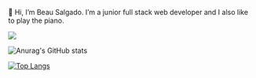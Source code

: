 👋 Hi, I’m Beau Salgado. I’m a junior full stack web developer and I also like to play the piano.

![](https://komarev.com/ghpvc/?username=beausalgado&style=for-the-badge)

![Anurag's GitHub stats](https://github-readme-stats.vercel.app/api?username=beausalgado&include_all_commits=true&show_icons=true&theme=dark)

[![Top Langs](https://github-readme-stats.vercel.app/api/top-langs/?username=beausalgado&layout=compact)](https://github.com/anuraghazra/github-readme-stats)




<!---
beau-augusto/beau-augusto is a ✨ special ✨ repository because its `README.md` (this file) appears on your GitHub profile.
You can click the Preview link to take a look at your changes.
--->
